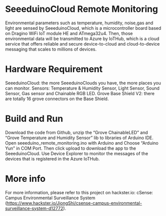 # SeeeduinoCloud Remote Monitoring
Environmental parameters such as temperature, humidity, noise,gas and light are sensed by SeeeduinoCloud, which is a microcontroller board based on Dragino WiFi IoT module HE and ATmega32u4. Then, those environmental data will be transmitted to Azure by IoTHub, which is a cloud service that offers reliable and secure device-to-cloud and cloud-to-device messaging that scales to millions of devices. 
# Hardware Requirement
SeeeduinoCloud: the more SeeeduinoClouds you have, the more places you can monitor.
Sensors: Temperature & Humidity Sensor, Light Sensor, Sound Sensor, Gas sensor and Chainable RGB LED.
Grove Base Shield V2: there are totally 16 grove connectors on the Base Shield.
# Build and Run
Download the code from Github, unzip the “Grove ChainableLED” and “Grove Temperature and Humidity Sensor” lib to libraries of Arduino IDE. Open seeeduino_remote_monitoring.ino with Arduino and Choose “Arduino Yun” in COM Port. Then click upload to download the app to the SeeeduinoCloud. Use Device Explorer to monitor the messages of the devices that is registered in the Azure IoTHub.
# More info
For more information, please refer to this project on hackster.io: cSense: Campus Environmental Surveillance System (https://www.hackster.io/JiongShi/csense-campus-environmental-surveillance-system-d12772).
